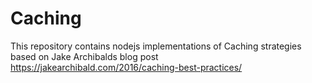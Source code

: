 # Caching

This repository contains nodejs implementations of Caching strategies based on Jake Archibalds blog post
https://jakearchibald.com/2016/caching-best-practices/